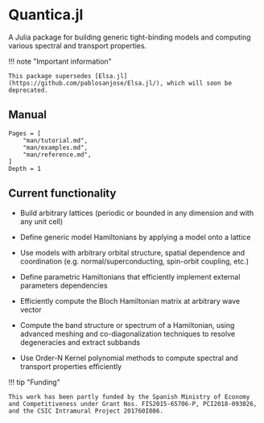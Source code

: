 # Quantica.jl

A Julia package for building generic tight-binding models and computing various spectral and transport properties.

!!! note "Important information"

    This package supersedes [Elsa.jl](https://github.com/pablosanjose/Elsa.jl/), which will soon be deprecated.

## Manual

```@contents
Pages = [
    "man/tutorial.md",
    "man/examples.md",
    "man/reference.md",
]
Depth = 1
```

## Current functionality

- Build arbitrary lattices (periodic or bounded in any dimension and with any unit cell)

- Define generic model Hamiltonians by applying a model onto a lattice

- Use models with arbitrary orbital structure, spatial dependence and coordination (e.g. normal/superconducting, spin-orbit coupling, etc.)

- Define parametric Hamiltonians that efficiently implement external parameters dependencies

- Efficiently compute the Bloch Hamiltonian matrix at arbitrary wave vector

- Compute the band structure or spectrum of a Hamiltonian, using advanced meshing and co-diagonalization techniques to resolve degeneracies and extract subbands

- Use Order-N Kernel polynomial methods to compute spectral and transport properties efficiently

!!! tip "Funding"

    This work has been partly funded by the Spanish Ministry of Economy and Competitiveness under Grant Nos. FIS2015-65706-P, PCI2018-093026, and the CSIC Intramural Project 201760I086.

